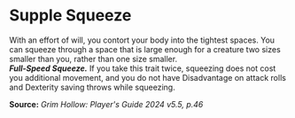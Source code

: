 # Supple Squeeze

With an effort of will, you contort your body into the tightest spaces. You can squeeze through a space that is large enough for a creature two sizes smaller than you, rather than one size smaller.  
***Full-Speed Squeeze.*** If you take this trait twice, squeezing does not cost you additional movement, and you do not have Disadvantage on attack rolls and Dexterity saving throws while squeezing.

**Source:** *Grim Hollow: Player's Guide 2024 v5.5, p.46*